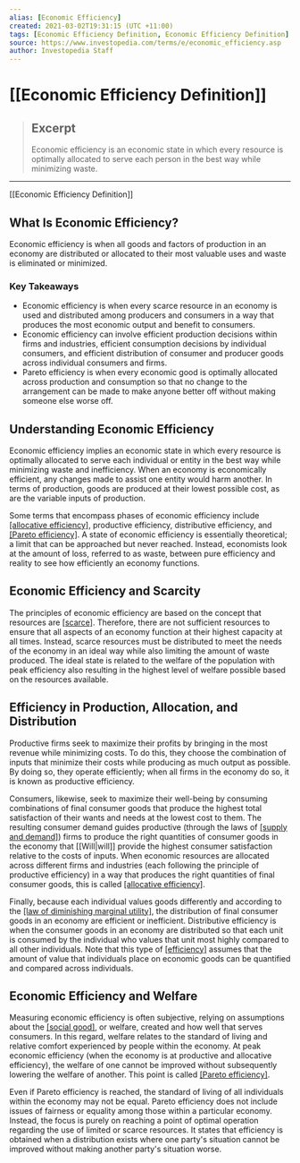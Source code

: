```yaml
---
alias: [Economic Efficiency]
created: 2021-03-02T19:31:15 (UTC +11:00)
tags: [Economic Efficiency Definition, Economic Efficiency Definition]
source: https://www.investopedia.com/terms/e/economic_efficiency.asp
author: Investopedia Staff
---
```


# [[Economic Efficiency Definition]]

> ## Excerpt
> Economic efficiency is an economic state in which every resource is optimally allocated to serve each person in the best way while minimizing waste.

---

[[Economic Efficiency Definition]]
## What Is Economic Efficiency?

Economic efficiency is when all goods and factors of production in an economy are distributed or allocated to their most valuable uses and waste is eliminated or minimized.

### Key Takeaways

-   Economic efficiency is when every scarce resource in an economy is used and distributed among producers and consumers in a way that produces the most economic output and benefit to consumers.
-   Economic efficiency can involve efficient production decisions within firms and industries, efficient consumption decisions by individual consumers, and efficient distribution of consumer and producer goods across individual consumers and firms.
-   Pareto efficiency is when every economic good is optimally allocated across production and consumption so that no change to the arrangement can be made to make anyone better off without making someone else worse off.

## Understanding Economic Efficiency

Economic efficiency implies an economic state in which every resource is optimally allocated to serve each individual or entity in the best way while minimizing waste and inefficiency. When an economy is economically efficient, any changes made to assist one entity would harm another. In terms of production, goods are produced at their lowest possible cost, as are the variable inputs of production.

Some terms that encompass phases of economic efficiency include [[allocative efficiency]](https://www.investopedia.com/terms/a/allocationalefficiency.asp), productive efficiency, distributive efficiency, and [[Pareto efficiency]](https://www.investopedia.com/terms/p/pareto-efficiency.asp). A state of economic efficiency is essentially theoretical; a limit that can be approached but never reached. Instead, economists look at the amount of loss, referred to as waste, between pure efficiency and reality to see how efficiently an economy functions.

## Economic Efficiency and Scarcity

The principles of economic efficiency are based on the concept that resources are [[scarce]](https://www.investopedia.com/terms/s/scarcity.asp). Therefore, there are not sufficient resources to ensure that all aspects of an economy function at their highest capacity at all times. Instead, scarce resources must be distributed to meet the needs of the economy in an ideal way while also limiting the amount of waste produced. The ideal state is related to the welfare of the population with peak efficiency also resulting in the highest level of welfare possible based on the resources available.

## Efficiency in Production, Allocation, and Distribution

Productive firms seek to maximize their profits by bringing in the most revenue while minimizing costs. To do this, they choose the combination of inputs that minimize their costs while producing as much output as possible. By doing so, they operate efficiently; when all firms in the economy do so, it is known as productive efficiency.

Consumers, likewise, seek to maximize their well-being by consuming combinations of final consumer goods that produce the highest total satisfaction of their wants and needs at the lowest cost to them. The resulting consumer demand guides productive (through the laws of [[supply and demand]](https://www.investopedia.com/terms/l/law-of-[[Supply|supply]]-demand.asp)) firms to produce the right quantities of consumer goods in the economy that [[Will|will]] provide the highest consumer satisfaction relative to the costs of inputs. When economic resources are allocated across different firms and industries (each following the principle of productive efficiency) in a way that produces the right quantities of final consumer goods, this is called [[allocative efficiency]](https://www.investopedia.com/terms/a/allocationalefficiency.asp).

Finally, because each individual values goods differently and according to the [[law of diminishing marginal utility]](https://www.investopedia.com/terms/l/lawofdiminishingutility.asp), the distribution of final consumer goods in an economy are efficient or inefficient. Distributive efficiency is when the consumer goods in an economy are distributed so that each unit is consumed by the individual who values that unit most highly compared to all other individuals. Note that this type of [[efficiency]](https://www.investopedia.com/terms/e/efficiency.asp) assumes that the amount of value that individuals place on economic goods can be quantified and compared across individuals.

## Economic Efficiency and Welfare

Measuring economic efficiency is often subjective, relying on assumptions about the [[social good]](https://www.investopedia.com/terms/s/social_good.asp), or welfare, created and how well that serves consumers. In this regard, welfare relates to the standard of living and relative comfort experienced by people within the economy. At peak economic efficiency (when the economy is at productive and allocative efficiency), the welfare of one cannot be improved without subsequently lowering the welfare of another. This point is called [[Pareto efficiency]](https://www.investopedia.com/terms/p/pareto-efficiency.asp).

Even if Pareto efficiency is reached, the standard of living of all individuals within the economy may not be equal. Pareto efficiency does not include issues of fairness or equality among those within a particular economy. Instead, the focus is purely on reaching a point of optimal operation regarding the use of limited or scarce resources. It states that efficiency is obtained when a distribution exists where one party's situation cannot be improved without making another party's situation worse.
